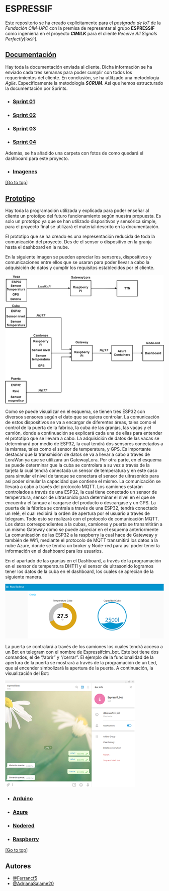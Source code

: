 # ESPRESSIF
Este repositorio se ha creado explícitamente para el _postgrado de IoT_ de la _Fundación CIM-UPC_ con la premisa de representar al grupo **ESPRESSIF** como ingeniería en el proyecto _**CIMILK**_ para el cliente _Receive All Signals Perfectly_[`RASP`].


## [Documentación](/Documentación)
Hay toda la documentación enviada al cliente. Dicha información se ha enviado cada tres semanas para poder cumplir con todos los requerimientos del cliente. 
En conclusión, se ha utlitzado una metodologia _Agile_. Especificamente la metodologia _**SCRUM**_. 
Así que hemos estructurado la documentación por Sprints.

- ### [Sprint 01](/Documentaci%C3%B3n/Sprint%2001)

- ### [Sprint 02](/Documentaci%C3%B3n/Sprint%2002)

- ### [Sprint 03](/Documentaci%C3%B3n/Sprint%2003)

- ### [Sprint 04](/Documentaci%C3%B3n/Sprint%2004)


Además, se ha añadido una carpeta con fotos de como quedará el dashboard para este proyecto.
- ### [Imagenes](/Documentaci%C3%B3n/Imagenes)


[[Go to top]](#ESPRESSIF)


## [Prototipo](/Prototipo)
Hay toda la programación utilizada y explicada para poder enseñar al cliente un prototipo del futuro funcionamiento según nuestra propuesta. Es solo un prototipo ya que se han utilizado dispositivos y sensórica simple, para el proyecto final se utilizará el material descrito en la documentación. 

El prototipo que se ha creado es una representación reducida de toda la comunicación del proyecto. Des de el sensor o dispositivo en la granja hasta el dashboard en la nube.

En la siguiente imagen se pueden apreciar los sensores, dispositivos y comunicaciones entre ellos que se usaran para poder llevar a cabo la adquisición de datos y cumplir los requisitos establecidos por el cliente. 

![Comunicacion image](Prototipo/Imagenes/Diagrama_comunicacion.png)

Como se puede visualizar en el esquema, se tienen tres ESP32 con diversos sensores según el dato que se quiera controlar. La comunicación de estos dispositivos se va a encargar de diferentes áreas, tales como el control de la puerta de la fabrica, la cuba de las granjas, las vacas y el camión, donde a continuación se explicará cada una de ellas para entender el prototipo que se llevara a cabo.
La adquisición de datos de las vacas se determinará por medio de ESP32, la cual tendrá dos sensores conectados a la mismas, tales como el sensor de temperatura, y GPS. Es importante destacar que la transmisión de datos se va a llevar a cabo a través de LoraWan ya que se utilizara un GatewayLora. 
Por otra parte, en el esquema se puede determinar que la cuba se controlara a su vez a través de la tarjeta la cual tendrá conectada un sensor de temperatura y en este caso para simular el nivel de tanque se conectara el sensor de ultrasonido para así poder simular la capacidad que contiene el mismo. La comunicación se llevará a cabo a través del protocolo MQTT.
Los camiones estarán controlados a través de una ESP32, la cual tiene conectado un sensor de temperatura, sensor de ultrasonido para determinar el nivel en el que se encuentra el tanque al cargarse del producto o descargase y un GPS.
La puerta de la fábrica se contrala a través de una ESP32, tendrá conectado un relé, el cual recibirá la orden de apertura por el usuario a través de telegram. Todo esto se realizará con el protocolo de comunicación MQTT. 
Los datos correspondientes a la cubas, camiones y puerta se transmitirán a un mismo Gateway como se puede apreciar en el esquema anteriormente
La comunicación de las ESP32 a la raspberry la cual hace de Gateweay y también de Wifi,  mediante el protocolo de MQTT transmitirá los datos a la nube Azure, donde se tendra un broker y Node-red para así poder tener la información en el dashboard para los usuarios.

En el apartado de las granjas en el Dashboard, a través de la programación en el sensor de temperatura DHT11 y el sensor de ultrasonido logramos tener los datos de la cuba en el dashboard, los cuales se aprecian de la siguiente manera. 

![Dashboard image](Prototipo/Imagenes/Dashboard_Valores_Reales.png)

La puerta se contralará a través de los camiones los cuales tendrá acceso a un Bot en telegram con el nombre de Espressifcim_bot. Este bot tiene dos comandos, el de “/abrir” y “/cerrar”. El ejemplo de la funcionalidad de la apertura de la puerta se mostrará a través de la programación de un Led, que al encender simbolizará la apertura de la puerta.
A continuación, la visualización del Bot: 

![Bot image](Prototipo/Imagenes/Telegram_bot.png)


- ### [Arduino](/Prototipo/Arduino)

- ### [Azure](/Prototipo/Azure)

- ### [Nodered](/Prototipo/Nodered)

- ### [Raspberry](/Prototipo/Raspberry)


[[Go to top]](#ESPRESSIF)

## Autores
- [@Ferrancf5](https://github.com/Ferrancf5)
- [@AdrianaSalame20](https://github.com/AdrianaSalame20)
